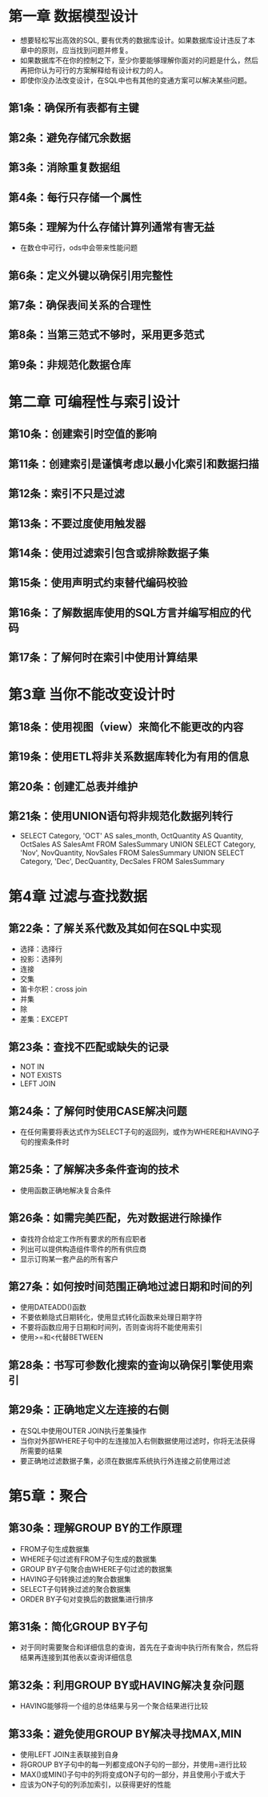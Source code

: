 # 第一章 数据模型设计
* 想要轻松写出高效的SQL, 要有优秀的数据库设计。如果数据库设计违反了本章中的原则，应当找到问题并修复。
* 如果数据库不在你的控制之下，至少你要能够理解你面对的问题是什么，然后再把你认为可行的方案解释给有设计权力的人。
* 即使你没办法改变设计，在SQL中也有其他的变通方案可以解决某些问题。

## 第1条：确保所有表都有主键

## 第2条：避免存储冗余数据

## 第3条：消除重复数据组

## 第4条：每行只存储一个属性

## 第5条：理解为什么存储计算列通常有害无益
* 在数仓中可行，ods中会带来性能问题

## 第6条：定义外键以确保引用完整性

## 第7条：确保表间关系的合理性

## 第8条：当第三范式不够时，采用更多范式

## 第9条：非规范化数据仓库

# 第二章 可编程性与索引设计

## 第10条：创建索引时空值的影响

## 第11条：创建索引是谨慎考虑以最小化索引和数据扫描

## 第12条：索引不只是过滤

## 第13条：不要过度使用触发器

## 第14条：使用过滤索引包含或排除数据子集

## 第15条：使用声明式约束替代编码校验

## 第16条：了解数据库使用的SQL方言并编写相应的代码

## 第17条：了解何时在索引中使用计算结果

# 第3章 当你不能改变设计时

## 第18条：使用视图（view）来简化不能更改的内容

## 第19条：使用ETL将非关系数据库转化为有用的信息

## 第20条：创建汇总表并维护

## 第21条：使用UNION语句将非规范化数据列转行
* SELECT Category, 'OCT' AS sales_month, OctQuantity AS Quantity, OctSales AS SalesAmt
  FROM SalesSummary
  UNION 
  SELECT Category, 'Nov', NovQuantity, NovSales
  FROM SalesSummary
  UNION 
  SELECT Category, 'Dec', DecQuantity, DecSales
  FROM SalesSummary

# 第4章 过滤与查找数据

## 第22条：了解关系代数及其如何在SQL中实现
* 选择：选择行
* 投影：选择列
* 连接
* 交集
* 笛卡尔积：cross join
* 并集
* 除
* 差集：EXCEPT

## 第23条：查找不匹配或缺失的记录
* NOT IN 
* NOT EXISTS
* LEFT JOIN

## 第24条：了解何时使用CASE解决问题
* 在任何需要将表达式作为SELECT子句的返回列，或作为WHERE和HAVING子句的搜索条件时


## 第25条：了解解决多条件查询的技术
* 使用函数正确地解决复合条件

## 第26条：如需完美匹配，先对数据进行除操作
* 查找符合给定工作所有要求的所有应职者
* 列出可以提供构造组件零件的所有供应商
* 显示订购某一套产品的所有客户

## 第27条：如何按时间范围正确地过滤日期和时间的列
* 使用DATEADD()函数
* 不要依赖隐式日期转化，使用显式转化函数来处理日期字符
* 不要将函数应用于日期和时间列，否则查询将不能使用索引
* 使用>=和\<代替BETWEEN


## 第28条：书写可参数化搜索的查询以确保引擎使用索引

## 第29条：正确地定义左连接的右侧
* 在SQL中使用OUTER JOIN执行差集操作
* 当你对外部WHERE子句中的左连接加入右侧数据使用过滤时，你将无法获得所需要的结果
* 要正确地过滤数据子集，必须在数据库系统执行外连接之前使用过滤

# 第5章：聚合

## 第30条：理解GROUP BY的工作原理
* FROM子句生成数据集
* WHERE子句过滤有FROM子句生成的数据集
* GROUP BY子句聚合由WHERE子句过滤的数据集
* HAVING子句转换过滤的聚合数据集
* SELECT子句转换过滤的聚合数据集
* ORDER BY子句对变换后的数据集进行排序

## 第31条：简化GROUP BY子句
* 对于同时需要聚合和详细信息的查询，首先在子查询中执行所有聚合，然后将结果再连接到其他表以查询详细信息

## 第32条：利用GROUP BY或HAVING解决复杂问题
* HAVING能够将一个组的总体结果与另一个聚合结果进行比较

## 第33条：避免使用GROUP BY解决寻找MAX,MIN
* 使用LEFT JOIN主表联接到自身
* 将GROUP BY子句中的每一列都变成ON子句的一部分，并使用=进行比较
* MAX()或MIN()子句中的列将变成ON子句的一部分，并且使用小于或大于
* 应该为ON子句的列添加索引，以获得更好的性能

